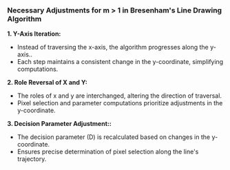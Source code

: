 ### Necessary Adjustments for m > 1 in Bresenham's Line Drawing Algorithm

 **1. Y-Axis Iteration:**

  - Instead of traversing the x-axis, the algorithm progresses along the y-axis..
  - Each step maintains a consistent change in the y-coordinate, simplifying computations.

 **2. Role Reversal of X and Y:**

  - The roles of x and y are interchanged, altering the direction of traversal.
  - Pixel selection and parameter computations prioritize adjustments in the y-coordinate.

 **3. Decision Parameter Adjustment::**
  - The decision parameter (D) is recalculated based on changes in the y-coordinate.
  - Ensures precise determination of pixel selection along the line's trajectory.
